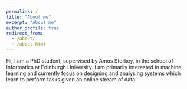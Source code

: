 ```yaml
---
permalink: /
title: "About me"
excerpt: "About me"
author_profile: true
redirect_from: 
  - /about/
  - /about.html
---
```


Hi, I am a PhD student, supervised by Amos Storkey, in the school of Informatics at Edinburgh University. I am primarily interested in machine learning and currently focus on designing and analysing systems which learn to perform tasks given an online stream of data.

